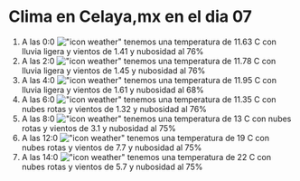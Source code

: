 # Clima en Celaya,mx en el dia 07

1. A las 0:0 !["icon weather"](http://openweathermap.org/img/w/10n.png) tenemos una temperatura de 11.63 C con lluvia ligera y  vientos de 1.41 y nubosidad al 76%
1. A las 2:0 !["icon weather"](http://openweathermap.org/img/w/10n.png) tenemos una temperatura de 11.78 C con lluvia ligera y  vientos de 1.45 y nubosidad al 76%
1. A las 4:0 !["icon weather"](http://openweathermap.org/img/w/10n.png) tenemos una temperatura de 11.95 C con lluvia ligera y  vientos de 1.61 y nubosidad al 68%
1. A las 6:0 !["icon weather"](http://openweathermap.org/img/w/04n.png) tenemos una temperatura de 11.35 C con nubes rotas y  vientos de 1.32 y nubosidad al 76%
1. A las 8:0 !["icon weather"](http://openweathermap.org/img/w/04n.png) tenemos una temperatura de 13 C con nubes rotas y  vientos de 3.1 y nubosidad al 75%
1. A las 12:0 !["icon weather"](http://openweathermap.org/img/w/04d.png) tenemos una temperatura de 19 C con nubes rotas y  vientos de 7.7 y nubosidad al 75%
1. A las 14:0 !["icon weather"](http://openweathermap.org/img/w/04d.png) tenemos una temperatura de 22 C con nubes rotas y  vientos de 5.7 y nubosidad al 75%
